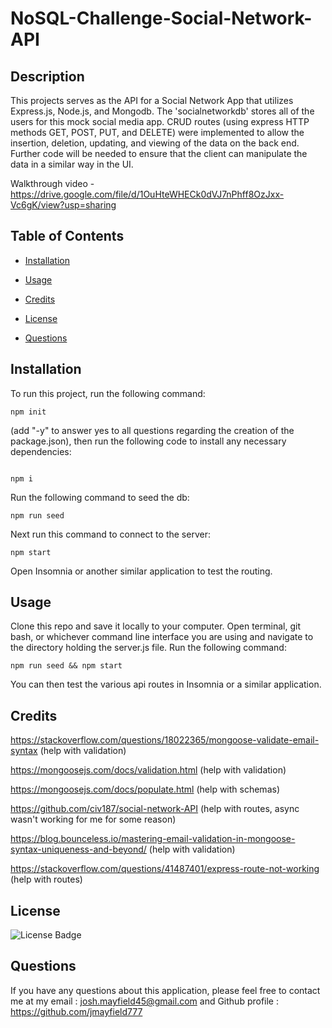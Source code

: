 # NoSQL-Challenge-Social-Network-API

## Description

This projects serves as the API for a Social Network App that utilizes Express.js, Node.js, and Mongodb. The 'socialnetworkdb' stores all of the users for this mock social media app. CRUD routes (using express HTTP methods GET, POST, PUT, and DELETE) were implemented to allow the insertion, deletion, updating, and viewing of the data on the back end. Further code will be needed to ensure that the client can manipulate the data in a similar way in the UI. 

Walkthrough video - https://drive.google.com/file/d/1OuHteWHECk0dVJ7nPhff8OzJxx-Vc6gK/view?usp=sharing


## Table of Contents

 * [Installation](#installation)

 * [Usage](#usage)

 * [Credits](#credits)

 * [License](#license)

 * [Questions](#questions)

## Installation

To run this project, run the following command:


```
npm init 
```


(add "-y" to answer yes to all questions regarding the creation of the package.json), then run the following code to install any necessary dependencies:


```

npm i 
```

Run the following command to seed the db:

```
npm run seed
```

Next run this command to connect to the server:

```
npm start
```

Open Insomnia or another similar application to test the routing. 

## Usage

Clone this repo and save it locally to your computer. Open terminal, git bash, or whichever command line interface you are using and navigate to the directory holding the server.js file. Run the following command:

```
npm run seed && npm start
```

You can then test the various api routes in Insomnia or a similar application.

## Credits

https://stackoverflow.com/questions/18022365/mongoose-validate-email-syntax (help with validation)

https://mongoosejs.com/docs/validation.html (help with validation)

https://mongoosejs.com/docs/populate.html (help with schemas)

https://github.com/civ187/social-network-API (help with routes, async wasn't working for me for some reason)

https://blog.bounceless.io/mastering-email-validation-in-mongoose-syntax-uniqueness-and-beyond/ (help with validation)

https://stackoverflow.com/questions/41487401/express-route-not-working (help with routes)

## License

![License Badge](https://img.shields.io/badge/license-MIT-blue)

## Questions

If you have any questions about this application, please feel free to contact me at my email : josh.mayfield45@gmail.com and Github profile : https://github.com/jmayfield777